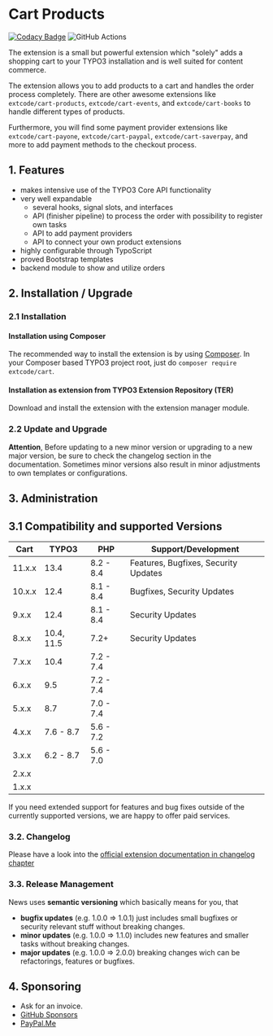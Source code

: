 # Cart Products

[![Codacy Badge](https://api.codacy.com/project/badge/Grade/5b5b6e0c8ac143c381026061abf3c9e8)](https://www.codacy.com/app/extcode/cart?utm_source=github.com&amp;utm_medium=referral&amp;utm_content=extcode/cart&amp;utm_campaign=Badge_Grade)
![GitHub Actions](https://github.com/extcode/cart/actions/workflows/ci.yaml/badge.svg?branch=10.x-dev)

The extension is a small but powerful extension which "solely" adds a shopping cart to your TYPO3 installation and is
well suited for content commerce.

The extension allows you to add products to a cart and handles the order process completely.
There are other awesome extensions like `extcode/cart-products`, `extcode/cart-events`, and `extcode/cart-books` to
handle different types of products.

Furthermore, you will find some payment provider extensions like `extcode/cart-payone`, `extcode/cart-paypal`,
`extcode/cart-saverpay`, and more to add payment methods to the checkout process.

## 1. Features

- makes intensive use of the TYPO3 Core API functionality
- very well expandable
  - several hooks, signal slots, and interfaces
  - API (finisher pipeline) to process the order with possibility to register own tasks
  - API to add payment providers
  - API to connect your own product extensions
- highly configurable through TypoScript
- proved Bootstrap templates
- backend module to show and utilize orders

## 2. Installation / Upgrade

### 2.1 Installation

#### Installation using Composer

The recommended way to install the extension is by using [Composer][2].
In your Composer based TYPO3 project root, just do `composer require extcode/cart`.

#### Installation as extension from TYPO3 Extension Repository (TER)

Download and install the extension with the extension manager module.

### 2.2 Update and Upgrade

**Attention**, Before updating to a new minor version or upgrading to a new major version, be sure to check the
changelog section in the documentation.
Sometimes minor versions also result in minor adjustments to own templates or configurations.

## 3. Administration

## 3.1 Compatibility and supported Versions

| Cart   | TYPO3      | PHP       | Support/Development                  |
|--------|------------|-----------|--------------------------------------|
| 11.x.x | 13.4       | 8.2 - 8.4 | Features, Bugfixes, Security Updates |
| 10.x.x | 12.4       | 8.1 - 8.4 | Bugfixes, Security Updates           |
| 9.x.x  | 12.4       | 8.1 - 8.4 | Security Updates                     |
| 8.x.x  | 10.4, 11.5 | 7.2+      | Security Updates                     |
| 7.x.x  | 10.4       | 7.2 - 7.4 |                                      |
| 6.x.x  | 9.5        | 7.2 - 7.4 |                                      |
| 5.x.x  | 8.7        | 7.0 - 7.4 |                                      |
| 4.x.x  | 7.6 - 8.7  | 5.6 - 7.2 |                                      |
| 3.x.x  | 6.2 - 8.7  | 5.6 - 7.0 |                                      |
| 2.x.x  |            |           |                                      |
| 1.x.x  |            |           |                                      |

If you need extended support for features and bug fixes outside of the currently supported versions,
we are happy to offer paid services.

### 3.2. Changelog

Please have a look into the [official extension documentation in changelog chapter](https://docs.typo3.org/p/extcode/cart/main/en-us/Changelog/Index.html)

### 3.3. Release Management

News uses **semantic versioning** which basically means for you, that
- **bugfix updates** (e.g. 1.0.0 => 1.0.1) just includes small bugfixes or security relevant stuff without breaking changes.
- **minor updates** (e.g. 1.0.0 => 1.1.0) includes new features and smaller tasks without breaking changes.
- **major updates** (e.g. 1.0.0 => 2.0.0) breaking changes wich can be refactorings, features or bugfixes.

## 4. Sponsoring

* Ask for an invoice.
* [GitHub Sponsors](https://github.com/sponsors/extcode)
* [PayPal.Me](https://paypal.me/extcart)

[1]: https://docs.typo3.org/typo3cms/extensions/cart/
[2]: https://getcomposer.org/
